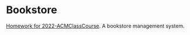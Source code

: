 # Bookstore
[Homework for 2022-ACMClassCourse](https://github.com/ACMClassCourse-2022/Bookstore-2022). A bookstore management system.
